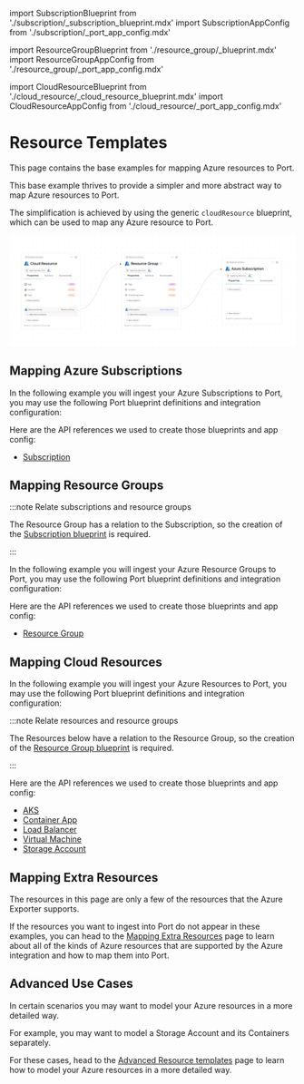 import SubscriptionBlueprint from './subscription/\_subscription_blueprint.mdx'
import SubscriptionAppConfig from './subscription/\_port_app_config.mdx'

import ResourceGroupBlueprint from './resource_group/\_blueprint.mdx'
import ResourceGroupAppConfig from './resource_group/\_port_app_config.mdx'

import CloudResourceBlueprint from './cloud_resource/\_cloud_resource_blueprint.mdx'
import CloudResourceAppConfig from './cloud_resource/\_port_app_config.mdx'

# Resource Templates

This page contains the base examples for mapping Azure resources to Port.

This base example thrives to provide a simpler and more abstract way to map Azure resources to Port.

The simplification is achieved by using the generic `cloudResource` blueprint, which can be used to map any Azure resource to Port. 

![Azure Basic Blueprints](../../../../../../static/img/build-your-software-catalog/sync-data-to-catalog/cloud-providers/azure/basic-examples-blueprints.png)

## Mapping Azure Subscriptions

In the following example you will ingest your Azure Subscriptions to Port, you may use the following Port blueprint definitions and integration configuration:

<SubscriptionBlueprint/>

<SubscriptionAppConfig/>

Here are the API references we used to create those blueprints and app config:

- [Subscription](https://docs.microsoft.com/en-us/rest/api/resources/subscriptions/list)

## Mapping Resource Groups

:::note Relate subscriptions and resource groups

The Resource Group has a relation to the Subscription, so the creation of the [Subscription blueprint](#mapping-azure-subscriptions) is required.

:::

In the following example you will ingest your Azure Resource Groups to Port, you may use the following Port blueprint definitions and integration configuration:

<ResourceGroupBlueprint/>

<ResourceGroupAppConfig/>

Here are the API references we used to create those blueprints and app config:

- [Resource Group](https://docs.microsoft.com/en-us/rest/api/resources/resourcegroups/list)


## Mapping Cloud Resources

In the following example you will ingest your Azure Resources to Port, you may use the following Port blueprint definitions and integration configuration:

:::note Relate resources and resource groups

The Resources below have a relation to the Resource Group, so the creation of the [Resource Group blueprint](#mapping-resource-groups) is required.

:::

<CloudResourceBlueprint/>

<CloudResourceAppConfig/>

Here are the API references we used to create those blueprints and app config:

- [AKS](https://learn.microsoft.com/en-us/rest/api/aks/managed-clusters/list?tabs=HTTP)
- [Container App](https://learn.microsoft.com/en-us/rest/api/containerapps/stable/container-apps/list-by-subscription?tabs=HTTP)
- [Load Balancer](https://learn.microsoft.com/en-us/rest/api/load-balancer/load-balancers/list-all?tabs=HTTP)
- [Virtual Machine](https://learn.microsoft.com/en-us/rest/api/compute/virtual-machines/list-all?tabs=HTTP)
- [Storage Account](https://docs.microsoft.com/en-us/rest/api/storagerp/storageaccounts/list)



## Mapping Extra Resources

The resources in this page are only a few of the resources that the Azure Exporter supports.


If the resources you want to ingest into Port do not appear in these examples, you can head to the [Mapping Extra Resources](/build-your-software-catalog/sync-data-to-catalog/cloud-providers/azure/resource_templates/mapping_extra_resources.md) page to learn about all of the kinds of Azure resources that are supported by the Azure integration and how to map them into Port.

## Advanced Use Cases

In certain scenarios you may want to model your Azure resources in a more detailed way.

For example, you may want to model a Storage Account and its Containers separately.


For these cases, head to the [Advanced Resource templates](/build-your-software-catalog/sync-data-to-catalog/cloud-providers/azure/resource_templates/advanced.md) page to learn how to model your Azure resources in a more detailed way.


